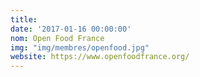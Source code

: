 ```yaml
---
title:
date: '2017-01-16 00:00:00'
nom: Open Food France
img: "img/membres/openfood.jpg"
website: https://www.openfoodfrance.org/
---
```

